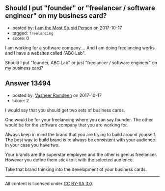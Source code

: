 ## Should I put "founder" or "freelancer / software engineer" on my business card?

- posted by: [I am the Most Stupid Person](https://stackexchange.com/users/11242471/i-am-the-most-stupid-person) on 2017-10-17
- tagged: `freelancing`
- score: 0

I am working for a software company.... And I am doing freelancing works and I have a websites called "ABC Lab".

Should I put "founder, ABC Lab" or just "freelancer / software engineer" on my business card?


## Answer 13494

- posted by: [Vasheer Ramdeen](https://stackexchange.com/users/6845962/vasheer-ramdeen) on 2017-10-17
- score: 2

I would say that you should get two sets of business cards.

One would be for your freelancing where you can say founder. The other would be for the software company that you are working for. 

Always keep in mind the brand that you are trying to build around yourself. The best way to build brand is to always be consistent with your audience. In your case you have two. 

Your brands are the superstar employee and the other is genius freelancer. However you define them stick to it with the selected audience. 

Take that brand thinking into the development of your business cards.



---

All content is licensed under [CC BY-SA 3.0](https://creativecommons.org/licenses/by-sa/3.0/).
